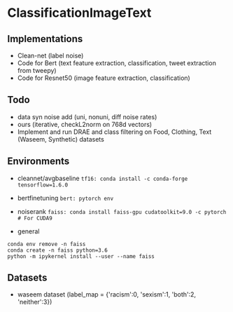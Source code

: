 # ClassificationImageText 

## Implementations

- Clean-net (label noise)
- Code for Bert (text feature extraction, classification, tweet extraction from tweepy)
- Code for Resnet50 (image feature extraction, classification)

## Todo

- data syn noise add (uni, nonuni, diff noise rates)
- ours (iterative, checkL2norm on 768d vectors)
- Implement and run DRAE and class filtering on Food, Clothing, Text (Waseem, Synthetic) datasets

## Environments

- cleannet/avgbaseline
```tf16: conda install -c conda-forge tensorflow=1.6.0```

- bertfinetuning
```bert: pytorch env```

- noiserank
```faiss: conda install faiss-gpu cudatoolkit=9.0 -c pytorch # For CUDA9```

- general
```
conda env remove -n faiss
conda create -n faiss python=3.6 
python -m ipykernel install --user --name faiss
```

## Datasets
- waseem dataset (label_map = {'racism':0, 'sexism':1, 'both':2, 'neither':3})

